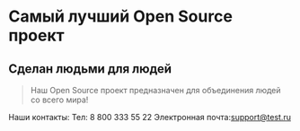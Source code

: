 # Самый лучший Open Source проект

## Сделан людьми для людей

> Наш Open Source проект предназначен для объединения людей со всего мира!

Наши контакты:
Тел: 8 800 333 55 22
Электронная почта:support@test.ru

